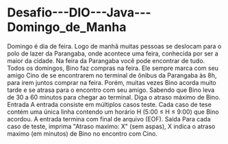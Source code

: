 # Desafio---DIO---Java---Domingo_de_Manha
Domingo é dia de feira. Logo de manhã muitas pessoas se deslocam para o polo de lazer da Parangaba, onde acontece uma feira, conhecida por ser a maior da cidade. Na feira da Parangaba você pode encontrar de tudo.  Todos os domingos, Bino faz compras na feira. Ele sempre marca com seu amigo Cino de se encontrarem no terminal de ônibus da Parangaba às 8h, para irem juntos comprar na feira. Porém, muitas vezes Bino acorda muito tarde e se atrasa para o encontro com seu amigo.  Sabendo que Bino leva de 30 a 60 minutos para chegar ao terminal. Diga o atraso máximo de Bino. Entrada A entrada consiste em múltiplos casos teste. Cada caso de tese contém uma única linha contendo um horário H (5:00 ≤ H ≤ 9:00) que Bino acordou. A entrada termina com final de arquivo (EOF). Saída Para cada caso de teste, imprima "Atraso maximo: X" (sem aspas), X indica o atraso maximo (em minutos) de Bino no encontro com Cino.
